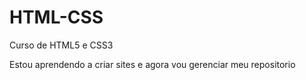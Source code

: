 # HTML-CSS
 Curso de HTML5 e CSS3

Estou aprendendo a criar sites e agora vou gerenciar meu repositorio
